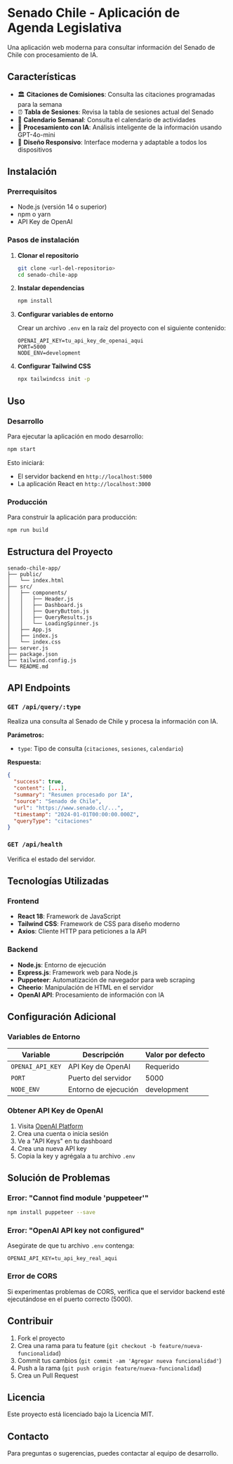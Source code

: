 # Senado Chile - Aplicación de Agenda Legislativa

Una aplicación web moderna para consultar información del Senado de Chile con procesamiento de IA.

## Características

- 🏛 **Citaciones de Comisiones**: Consulta las citaciones programadas para la semana
- ⏰ **Tabla de Sesiones**: Revisa la tabla de sesiones actual del Senado
- 📅 **Calendario Semanal**: Consulta el calendario de actividades
- 🤖 **Procesamiento con IA**: Análisis inteligente de la información usando GPT-4o-mini
- 📱 **Diseño Responsivo**: Interface moderna y adaptable a todos los dispositivos

## Instalación

### Prerrequisitos

- Node.js (versión 14 o superior)
- npm o yarn
- API Key de OpenAI

### Pasos de instalación

1. **Clonar el repositorio**
   ```bash
   git clone <url-del-repositorio>
   cd senado-chile-app
   ```

2. **Instalar dependencias**
   ```bash
   npm install
   ```

3. **Configurar variables de entorno**
   
   Crear un archivo `.env` en la raíz del proyecto con el siguiente contenido:
   ```
   OPENAI_API_KEY=tu_api_key_de_openai_aqui
   PORT=5000
   NODE_ENV=development
   ```

4. **Configurar Tailwind CSS**
   ```bash
   npx tailwindcss init -p
   ```

## Uso

### Desarrollo

Para ejecutar la aplicación en modo desarrollo:

```bash
npm start
```

Esto iniciará:
- El servidor backend en `http://localhost:5000`
- La aplicación React en `http://localhost:3000`

### Producción

Para construir la aplicación para producción:

```bash
npm run build
```

## Estructura del Proyecto

```
senado-chile-app/
├── public/
│   └── index.html
├── src/
│   ├── components/
│   │   ├── Header.js
│   │   ├── Dashboard.js
│   │   ├── QueryButton.js
│   │   ├── QueryResults.js
│   │   └── LoadingSpinner.js
│   ├── App.js
│   ├── index.js
│   └── index.css
├── server.js
├── package.json
├── tailwind.config.js
└── README.md
```

## API Endpoints

### `GET /api/query/:type`

Realiza una consulta al Senado de Chile y procesa la información con IA.

**Parámetros:**
- `type`: Tipo de consulta (`citaciones`, `sesiones`, `calendario`)

**Respuesta:**
```json
{
  "success": true,
  "content": [...],
  "summary": "Resumen procesado por IA",
  "source": "Senado de Chile",
  "url": "https://www.senado.cl/...",
  "timestamp": "2024-01-01T00:00:00.000Z",
  "queryType": "citaciones"
}
```

### `GET /api/health`

Verifica el estado del servidor.

## Tecnologías Utilizadas

### Frontend
- **React 18**: Framework de JavaScript
- **Tailwind CSS**: Framework de CSS para diseño moderno
- **Axios**: Cliente HTTP para peticiones a la API

### Backend
- **Node.js**: Entorno de ejecución
- **Express.js**: Framework web para Node.js
- **Puppeteer**: Automatización de navegador para web scraping
- **Cheerio**: Manipulación de HTML en el servidor
- **OpenAI API**: Procesamiento de información con IA

## Configuración Adicional

### Variables de Entorno

| Variable | Descripción | Valor por defecto |
|----------|-------------|-------------------|
| `OPENAI_API_KEY` | API Key de OpenAI | Requerido |
| `PORT` | Puerto del servidor | 5000 |
| `NODE_ENV` | Entorno de ejecución | development |

### Obtener API Key de OpenAI

1. Visita [OpenAI Platform](https://platform.openai.com/)
2. Crea una cuenta o inicia sesión
3. Ve a "API Keys" en tu dashboard
4. Crea una nueva API key
5. Copia la key y agrégala a tu archivo `.env`

## Solución de Problemas

### Error: "Cannot find module 'puppeteer'"

```bash
npm install puppeteer --save
```

### Error: "OpenAI API key not configured"

Asegúrate de que tu archivo `.env` contenga:
```
OPENAI_API_KEY=tu_api_key_real_aqui
```

### Error de CORS

Si experimentas problemas de CORS, verifica que el servidor backend esté ejecutándose en el puerto correcto (5000).

## Contribuir

1. Fork el proyecto
2. Crea una rama para tu feature (`git checkout -b feature/nueva-funcionalidad`)
3. Commit tus cambios (`git commit -am 'Agregar nueva funcionalidad'`)
4. Push a la rama (`git push origin feature/nueva-funcionalidad`)
5. Crea un Pull Request

## Licencia

Este proyecto está licenciado bajo la Licencia MIT.

## Contacto

Para preguntas o sugerencias, puedes contactar al equipo de desarrollo. 